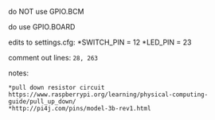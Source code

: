 do NOT use GPIO.BCM

do use GPIO.BOARD

edits to settings.cfg:
    *SWITCH_PIN = 12
    *LED_PIN = 23

comment out lines: `28, 263`

notes:

    *pull down resistor circuit https://www.raspberrypi.org/learning/physical-computing-guide/pull_up_down/
    *http://pi4j.com/pins/model-3b-rev1.html
